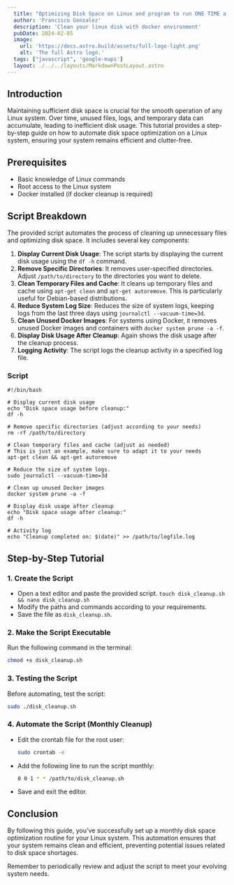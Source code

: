 ```yaml
---
  title: "Optimizing Disk Space on Linux and program to run ONE TIME a MONTH"
  author: 'Francisco Gonzalez'
  description: 'Clean your linux disk with docker environment'
  pubDate: 2024-02-05
  image:
    url: 'https://docs.astro.build/assets/full-logo-light.png'
    alt: 'The full Astro logo.'
  tags: ["javascript", 'google-maps']
  layout: ./../../layouts/MarkdownPostLayout.astro
---
```


<!-- # Optimizing Disk Space on Linux and program to run ONE TIME a MONTH -->

## Introduction
Maintaining sufficient disk space is crucial for the smooth operation of any Linux system. Over time, unused files, logs, and temporary data can accumulate, leading to inefficient disk usage. This tutorial provides a step-by-step guide on how to automate disk space optimization on a Linux system, ensuring your system remains efficient and clutter-free.

## Prerequisites
- Basic knowledge of Linux commands
- Root access to the Linux system
- Docker installed (if docker cleanup is required)

## Script Breakdown
The provided script automates the process of cleaning up unnecessary files and optimizing disk space. It includes several key components:

1. **Display Current Disk Usage**: The script starts by displaying the current disk usage using the `df -h` command.
2. **Remove Specific Directories**: It removes user-specified directories. Adjust `/path/to/directory` to the directories you want to delete.
3. **Clean Temporary Files and Cache**: It cleans up temporary files and cache using `apt-get clean` and `apt-get autoremove`. This is particularly useful for Debian-based distributions.
4. **Reduce System Log Size**: Reduces the size of system logs, keeping logs from the last three days using `journalctl --vacuum-time=3d`.
5. **Clean Unused Docker Images**: For systems using Docker, it removes unused Docker images and containers with `docker system prune -a -f`.
6. **Display Disk Usage After Cleanup**: Again shows the disk usage after the cleanup process.
7. **Logging Activity**: The script logs the cleanup activity in a specified log file.

### Script

```
#!/bin/bash

# Display current disk usage
echo "Disk space usage before cleanup:"
df -h

# Remove specific directories (adjust according to your needs)
rm -rf /path/to/directory

# Clean temporary files and cache (adjust as needed)
# This is just an example, make sure to adapt it to your needs
apt-get clean && apt-get autoremove

# Reduce the size of system logs.
sudo journalctl --vacuum-time=3d

# Clean up unused Docker images
docker system prune -a -f

# Display disk usage after cleanup
echo "Disk space usage after cleanup:"
df -h

# Activity log
echo "Cleanup completed on: $(date)" >> /path/to/logfile.log
```

## Step-by-Step Tutorial

### 1. Create the Script
- Open a text editor and paste the provided script. `touch disk_cleanup.sh && nano disk_cleanup.sh`
- Modify the paths and commands according to your requirements.
- Save the file as `disk_cleanup.sh`.

### 2. Make the Script Executable
Run the following command in the terminal:
```bash
chmod +x disk_cleanup.sh
```

### 3. Testing the Script
Before automating, test the script:
```bash
sudo ./disk_cleanup.sh
```

### 4. Automate the Script (Monthly Cleanup)
- Edit the crontab file for the root user:
  ```bash
  sudo crontab -e
  ```
- Add the following line to run the script monthly:
  ```bash
  0 0 1 * * /path/to/disk_cleanup.sh
  ```
- Save and exit the editor.

## Conclusion
By following this guide, you've successfully set up a monthly disk space optimization routine for your Linux system. This automation ensures that your system remains clean and efficient, preventing potential issues related to disk space shortages.

Remember to periodically review and adjust the script to meet your evolving system needs.
